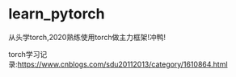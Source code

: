 # learn_pytorch
从头学torch,2020熟练使用torch做主力框架!冲鸭!

torch学习记录:https://www.cnblogs.com/sdu20112013/category/1610864.html